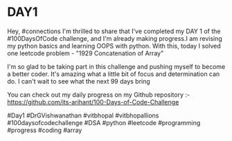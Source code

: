 # DAY1
Hey, #connections I'm thrilled to share that I've completed my DAY 1 of the #100DaysOfCode challenge, and I'm already making progress.I am revising my python basics and learning OOPS with python. With this, today I solved one leetcode problem - "1929 Concatenation of Array" 

I'm so glad to be taking part in this challenge and pushing myself to become a better coder. It's amazing what a little bit of focus and determination can do. I can't wait to see what the next 99 days bring

You can check out my daily progress on my Github repository :- https://github.com/its-arihant/100-Days-of-Code-Challenge

#Day1 #DrGVishwanathan #vitbhopal #vitbhopallions #100daysofcodechallenge #DSA #python #leetcode #programming #progress #coding #array 
